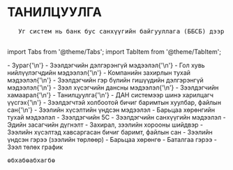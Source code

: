 <head>
  <html className="some-extra-html-class" />
  <body className="other-extra-body-class" />
  <title>Head Metadata customized title!</title>
  <meta charSet="utf-8" />
  <meta name="twitter:card" content="summary" />
  <link rel="canonical" href="https://docusaurus.io/docs/markdown-features/head-metadata" />
</head>

#	ТАНИЛЦУУЛГА
<pre>
   Уг систем нь банк бус санхүүгийн байгууллага (ББСБ) дээр ажиллаж тэдгээрийн зээлийн бүртгэлийн үйл ажиллагаа, зээлийн бүртгэл, хүү тооцооллын бүртгэлийг автоматжуулах түүнтэй холбоотойгоор мэдээллийн нэгдсэн санг бүрдүүлэх, холбогдох тайлан мэдээг түргэн шуурхай гаргах боломжийг олгоно. 
   </pre>
   
import Tabs from '@theme/Tabs';
import TabItem from '@theme/TabItem';

<Tabs>
  <TabItem value="apple" label="Харилцагчийн бүртгэл" default>
- Зураг{'\n'}
-	Зээлдэгчийн дэлгэрэнгүй мэдээлэл{'\n'}
-	Гол хувь нийлүүлэгчдийн мэдээлэл{'\n'}
-	Компанийн захирлын тухай мэдээлэл{'\n'}
-	Зээлдэгчийн гэр бүлийн гишүүдийн дэлгэрэнгүй мэдээлэл{'\n'}
-	Зээл хүсэгчийн дансны мэдээлэл{'\n'}
-	Зээлдэгчийн хамаарал{'\n'}
-	Танилцуулга{'\n'}
-	ДАН системээр шинэ харилцагч үүсгэх{'\n'}
-	Зээлдэгчтэй холбоотой бичиг баримтын хуулбар, файлын сан{'\n'}

  </TabItem>
  <TabItem value="orange" label="Зээлийн хүсэлтийн бүртгэл">
-	Зээлийн хүсэлтийн үндсэн мэдээлэл
-	Барьцаа хөрөнгийн тухай мэдээлэл
-	Зээлдэгчийн 5C
-	Зээлдэгчийн санхүүгийн мэдээлэл
-	Эдийн засагчийн дүгнэлт
-	Захирал, зээлийн хорооны шийдвэр
-	Зээлийн хүсэлтэд хавсаргасан бичиг баримт, файлын сан 

  </TabItem>
  <TabItem value="banana" label="Зээлийн гэрээ байгуулах">
-	Зээлийн үндсэн гэрээ (зээлийн төрлөөр)
-	Барьцаа хөрөнгө
-	Баталгаа гэрээ
-	Зээл төлөх график

  </TabItem>
</Tabs>

<pre>
өбхабөабхагбө
</pre>